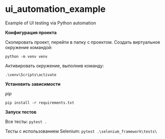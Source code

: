 # ui_automation_example
Example of UI testing via Python automation

**Конфигурация проекта**

Скопировать проект, перейти в папку с проектом.
Создать виртуальное окружение командой:

`python -m venv venv`

Активировать окружение, выполнив команду:

`.\venv\Scripts\activate`

**Установить зависимости**

_pip_

`pip install -r requirements.txt`


**Запуск тестов**

Все тесты: `pytest .`

Тесты с использованием Selenium: `pytest .\selenium_framework\tests\`